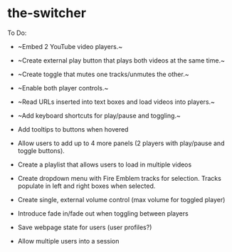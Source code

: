 # the-switcher

To Do:

* ~Embed 2 YouTube video players.~

* ~Create external play button that plays both videos at the same time.~

* ~Create toggle that mutes one tracks/unmutes the other.~

* ~Enable both player controls.~

* ~Read URLs inserted into text boxes and load videos into players.~

* ~Add keyboard shortcuts for play/pause and toggling.~

* Add tooltips to buttons when hovered

* Allow users to add up to 4 more panels (2 players with play/pause and toggle buttons).

* Create a playlist that allows users to load in multiple videos

* Create dropdown menu with Fire Emblem tracks for selection. Tracks populate in left and right boxes when selected.

* Create single, external volume control (max volume for toggled player)

* Introduce fade in/fade out when toggling between players

* Save webpage state for users (user profiles?)

* Allow multiple users into a session
